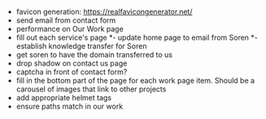 - favicon generation: https://realfavicongenerator.net/
- send email from contact form
- performance on Our Work page
- fill out each service's page
*- update home page to email from Soren
*- establish knowledge transfer for Soren
- get soren to have the domain transferred to us
- drop shadow on contact us page
- captcha in front of contact form?
- fill in the bottom part of the page for each work page item. Should be a carousel of images that link to other projects
- add appropriate helmet tags
- ensure paths match in our work
